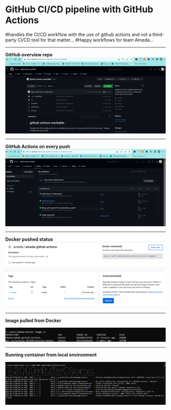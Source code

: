 # GitHub CI/CD pipeline with GitHub Actions
#handles the  CI/CD workflow with the use of github actions and not a third-party CI/CD tool for that matter...
#Happy workflows for team Ameda...

****
**GitHub overview repo**
![overview](https://github.com/kisevu/github-actions-workable/blob/main/src/main/resources/static/images/github%20repo%20overview.PNG)

****
**GitHub Actions on every push**
![pushes & pulls](https://github.com/kisevu/github-actions-workable/blob/main/src/main/resources/static/images/github%20actions%20on%20every%20push%20and%20pull%20listening.PNG)

****

**Docker pushed status**
![pushed to docker](https://github.com/kisevu/github-actions-workable/blob/main/src/main/resources/static/images/docker%20pushed%20status.PNG)

****
**Image pulled from Docker**

![pulled from docker](https://github.com/kisevu/github-actions-workable/blob/main/src/main/resources/static/images/image%20pulled%20from%20docker.PNG)

****
**Running container from local environment**

![our container running](https://github.com/kisevu/github-actions-workable/blob/main/src/main/resources/static/images/our%20project%20container%20is%20running.PNG)